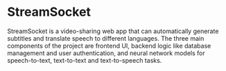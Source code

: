 # StreamSocket
StreamSocket is a video-sharing web app that can automatically generate subtitles and translate speech to different languages. The three main components of the project are frontend UI, backend logic like database management and user authentication, and neural network models for speech-to-text, text-to-text and text-to-speech tasks. 